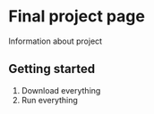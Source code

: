 # Final project page

Information about project

## Getting started

1. Download everything
1. Run everything
